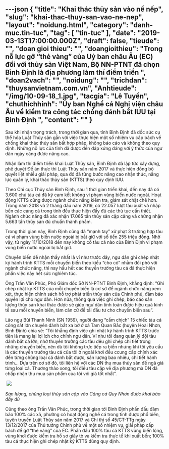 ---json
{
    "title": "Khai thác thủy sản vào nề nếp",
    "slug": "khai-thac-thuy-san-vao-ne-nep",
    "layout": "noidung.html",
    "category": "danh-muc.tin-tuc",
    "tag": [
        "tin-tuc"
    ],
    "date": "2019-03-13T17:00:00.000Z",
    "draft": false,
    "tieude": "",
    "doan gioi thieu": "",
    "doangioithieu": "Trong nỗ lực gỡ “thẻ vàng” của Uỷ ban châu Âu (EC) đối với thủy sản Việt Nam, Bộ NN-PTNT đã chọn Bình Định là địa phương làm thí điểm triển ",
    "doan2vach": "",
    "noidung": "",
    "trichdan": "thuysanvietnam.com.vn",
    "Anhtieude": "/img/10-09-18_1.jpg",
    "tacgia": "Lê Tuyến",
    "chuthichhinh": "Ủy ban Nghề cá Nghị viện châu Âu về kiểm tra công tác chống đánh bắt IUU tại Bình Định ",
    "__content__": ""
}
---
<p>Sau khi nhận trọng tr&aacute;ch, trong thời gian qua, tỉnh B&igrave;nh Định đ&atilde; dốc sức cụ thể h&oacute;a Luật Thủy sản gắn với việc thực hiện một số nhiệm vụ cấp b&aacute;ch về chống khai th&aacute;c thủy sản bất hợp ph&aacute;p, kh&ocirc;ng b&aacute;o c&aacute;o v&agrave; kh&ocirc;ng theo quy định. Những nỗ lực của&nbsp;tỉnh đ&atilde; được đền đ&aacute;p xứng đ&aacute;ng với &yacute; thức của ngư d&acirc;n ng&agrave;y c&agrave;ng được n&acirc;ng cao.</p>

<p>Nhận&nbsp;l&agrave;m th&iacute; điểm triển khai Luật Thủy sản, B&igrave;nh Định đ&atilde; lập tức x&acirc;y dựng, ph&ecirc; duyệt Đề &aacute;n thực thi Luật Thủy sản năm 2017 v&agrave; thực hiện đồng bộ quyết liệt nhiều giải ph&aacute;p, qua đ&oacute; đ&atilde; từng bước n&acirc;ng cao nhận thức, năng lực quản l&yacute;, khai th&aacute;c thủy sản (KTTS) theo quy định IUU.</p>

<p>Theo Chi cục Thủy sản B&igrave;nh Định, sau 1 thời gian triển khai, đến nay đ&atilde; c&oacute; 3.600 chủ t&agrave;u c&aacute; đ&atilde; k&yacute; cam kết kh&ocirc;ng vi phạm v&ugrave;ng biển nước ngo&agrave;i. Hoạt đ&ocirc;̣ng KTTS cũng được ng&agrave;nh chức năng kiểm tra, gi&aacute;m s&aacute;t chặt chẽ hơn. Trong năm 2018 v&agrave; 2 th&aacute;ng đầu năm 2019, c&oacute; 22.057 lượt t&agrave;u xuất v&agrave; nhập bến c&aacute;c cảng c&aacute; trong tỉnh đều thực hiện đầy đủ c&aacute;c thủ tục cần thiết. Ng&agrave;nh chức năng đ&atilde; x&aacute;c nhận 17.065 tấn thủy sản cập cảng v&agrave; chứng nhận 5.663 tấn thủy sản đủ chuẩn th&agrave;nh phẩm.</p>

<p>Trong thời gian n&agrave;y, B&igrave;nh Định cũng đ&atilde; &ldquo;mạnh tay&rdquo; xử phạt 3 trường hợp t&agrave;u c&aacute; vi phạm v&ugrave;ng biển nước ngo&agrave;i bị bắt giữ với số tiền 255 triệu đồng. Nhờ vậy, từ ng&agrave;y 11/10/2018 đến nay kh&ocirc;ng có t&agrave;u c&aacute; n&agrave;o của Bình Định vi phạm v&ugrave;ng biển nước ngo&agrave;i bị bắt giữ.</p>

<p>Chuyển biến dễ nhận thấy nhất l&agrave; v&iacute; như trước đ&acirc;y, ngư d&acirc;n ghi ch&eacute;p nhật k&yacute; h&agrave;nh tr&igrave;nh KTTS mỗi chuyến biển theo kiểu &ldquo;cho c&oacute;&rdquo; nhằm đối ph&oacute; với ng&agrave;nh chức năng, th&igrave; nay hầu hết c&aacute;c thuyền trưởng t&agrave;u c&aacute; đ&atilde; thực hiện phần việc n&agrave;y hết sức nghi&ecirc;m t&uacute;c.</p>

<p>&Ocirc;ng Trần Văn Ph&uacute;c, Ph&oacute; Gi&aacute;m đốc Sở NN-PTNT B&igrave;nh Định, khẳng định: &ldquo;Ghi ch&eacute;p nhật k&yacute; KTTS của mỗi chuyến biển l&agrave; cơ sở để ng&agrave;nh chức năng xem x&eacute;t, thực hiện ch&iacute;nh s&aacute;ch hỗ trợ ph&aacute;t triển thủy sản của Ch&iacute;nh phủ, đảm bảo quyền lợi cho ngư d&acirc;n. Hơn nữa, th&ocirc;ng qua việc ghi ch&eacute;p, b&aacute;o c&aacute;o sản lượng thủy sản khai th&aacute;c được sẽ gi&uacute;p ngư d&acirc;n t&iacute;nh to&aacute;n được hiệu quả kinh tế sau mỗi chuyến biển, l&agrave;m căn cứ để t&aacute;i đầu tư cho chuyến biển sau&rdquo;.</p>

<p>L&atilde;o ngư B&ugrave;i Thanh Ninh (SN 1959), người đang &ldquo;cầm chịch&rdquo; 15 chiếc t&agrave;u c&aacute; c&ocirc;ng sất lớn chuy&ecirc;n đ&aacute;nh bắt xa bờ ở x&atilde; Tam Quan Bắc (huy&ecirc;̣n Ho&agrave;i Nhơn, B&igrave;nh Định) chia sẻ: &ldquo;T&ocirc;i khẳng định việc ghi nhật k&yacute; h&agrave;nh tr&igrave;nh KTTS trước ti&ecirc;n l&agrave; mang lại lợi &iacute;ch cho ch&iacute;nh ngư d&acirc;n. V&iacute; như t&ocirc;i đang quản l&yacute; đội t&agrave;u đ&aacute;nh bắt c&aacute; lớn, nhờ thuyền trưởng c&aacute;c t&agrave;u đều ghi ch&eacute;p chi ti&ecirc;́t trong những chuyến biển, n&ecirc;n dù t&ocirc;i kh&ocirc;ng trực tiếp ra biển nhưng khi t&ocirc;i y&ecirc;u cầu l&agrave; c&aacute;c thuyền trưởng t&agrave;u c&aacute; của t&ocirc;i ở ngoài khơi đều ccung cấp ch&iacute;nh x&aacute;c đ&ecirc;́n từng chủng loại c&aacute; đ&aacute;nh bắt được, sản lượng bao nhi&ecirc;u, chi ti&ecirc;́t hành trình... Dựa tr&ecirc;n cơ sở đ&oacute;, t&ocirc;i li&ecirc;n hệ với c&aacute;c DN thu mua thủy sản để ng&atilde; gi&aacute; từng loại c&aacute;. Thương thảo xong, t&ocirc;i điều t&agrave;u cập về địa phương m&agrave; DN đ&atilde; chấp nhận thu mua sản phẩm của t&ocirc;i với gi&aacute; tốt nhất&rdquo;.</p>

<p>&nbsp;<img src="https://image.nongnghiep.vn/upload/2019/3/10/10-09-18_2.jpg" /></p>

<p><em>Sản lượng, chủng loại thủy sản cập v&agrave;o Cảng c&aacute; Quy Nhơn được khai b&aacute;o đầy đủ&nbsp;</em></p>

<p>Cũng theo &ocirc;ng Trần Văn Ph&uacute;c, trong thời gian tới B&igrave;nh Định phấn đấu đảm bảo 100% c&aacute;c x&atilde;, phường c&oacute; hoạt động nghề c&aacute; trong tỉnh được phổ biến, tuy&ecirc;n truyền Luật Thủy sản năm 2017 v&agrave; Chỉ thị số 45/CT-TTg ng&agrave;y 13/12/2017 của Thủ tướng Ch&iacute;nh phủ về một số nhiệm vụ, giải ph&aacute;p cấp b&aacute;ch để gỡ &ldquo;thẻ v&agrave;ng&rdquo; của EC. Phấn đấu 100% t&agrave;u c&aacute; KTTS v&ugrave;ng biển lộng, v&ugrave;ng khơi được kiểm tra hồ sơ giấy tờ v&agrave; kiểm tra thực tế khi xuất bến; 100% t&agrave;u c&aacute; thực hiện ghi ch&eacute;p nhật k&yacute; KTTS đ&uacute;ng quy định.</p>
